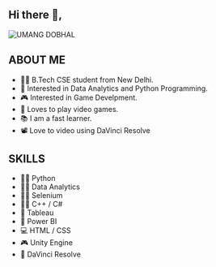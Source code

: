 ## Hi there 👋,

![UMANG DOBHAL]((https://github.com/umangdobhal/umangdobhal/assets/82695171/3cdbd533-1841-49ca-89de-0d9afecc035b))

## ABOUT ME
* 🧑‍🎓 B.Tech CSE student from New Delhi.
* 📔 Interested in Data Analytics and Python Programming.
* 🎮 Interested in Game Develpment.
* 👾 Loves to play video games.
* 📚 I am a fast learner.
* 📽️ Love to video using DaVinci Resolve

## SKILLS
* 🧑‍💻 Python
* 👨‍💻 Data Analytics
* 👨‍💻 Selenium
* 🧑‍💻 C++ / C#
* 📑 Tableau
* 📑 Power BI
* 💻 HTML / CSS
* 🎮 Unity Engine
* 🎥 DaVinci Resolve
